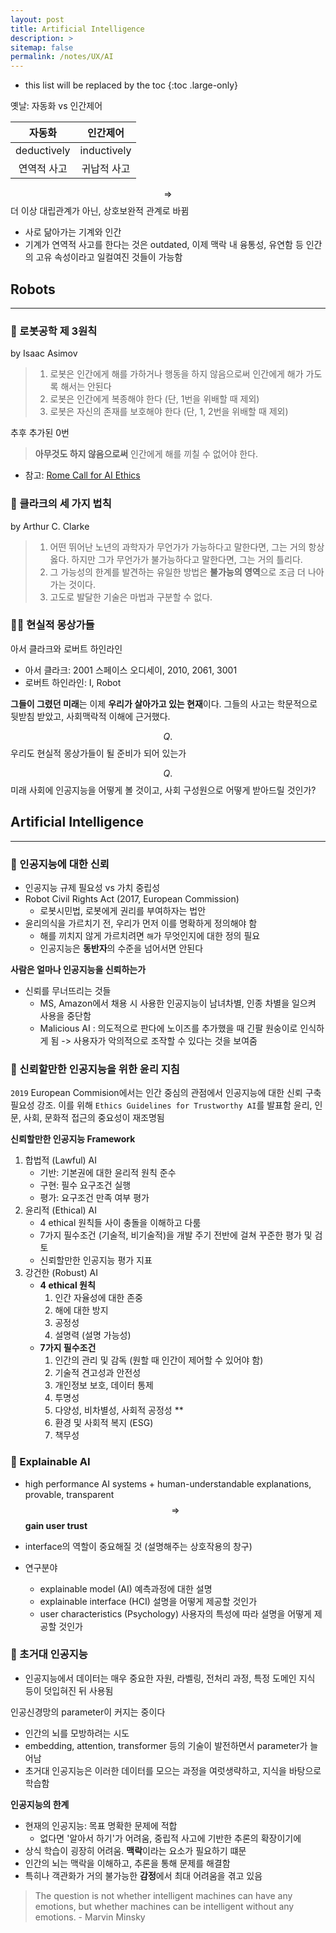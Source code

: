 ```yaml
---
layout: post
title: Artificial Intelligence
description: >
sitemap: false
permalink: /notes/UX/AI
---
```


- this list will be replaced by the toc
{:toc .large-only}

옛날: 자동화 vs 인간제어

|   자동화    |  인간제어    |
| :---------: | :---------: |
| deductively | inductively |
| 연역적 사고  | 귀납적 사고  |

$$\Rightarrow$$ 더 이상 대립관계가 아닌, 상호보완적 관계로 바뀜
- 사로 닮아가는 기계와 인간 
- 기계가 연역적 사고를 한다는 것은 outdated, 이제 맥락 내 융통성, 유연함 등 인간의 고유 속성이라고 일컬여진 것들이 가능함

## Robots
---

### 🤖 로봇공학 제 3원칙
by Isaac Asimov

> 1. 로봇은 인간에게 해를 가하거나 행동을 하지 않음으로써 인간에게 해가 가도록 해서는 안된다
> 2. 로봇은 인간에게 복종해야 한다 (단, 1번을 위배할 때 제외)
> 3. 로봇은 자신의 존재를 보호해야 한다 (단, 1, 2번을 위배할 때 제외)

추후 추가된 0번
> **아무것도 하지 않음으로써** 인간에게 해를 끼칠 수 없어야 한다.

- 참고: [Rome Call for AI Ethics](https://www.romecall.org/)

### 🥸 클라크의 세 가지 법칙
by Arthur C. Clarke

> 1. 어떤 뛰어난 노년의 과학자가 무언가가 가능하다고 말한다면, 그는 거의 항상 옳다. 하지만 그가 무언가가 불가능하다고 말한다면, 그는 거의 틀리다.
> 2. 그 가능성의 한계를 발견하는 유일한 방법은 **불가능의 영역**으로 조금 더 나아가는 것이다.
> 3. 고도로 발달한 기술은 마법과 구분할 수 없다.

### 🧙‍♂️ 현실적 몽상가들
아서 클라크와 로버트 하인라인

- 아서 클라크: 2001 스페이스 오디세이, 2010, 2061, 3001
- 로버트 하인라인: I, Robot

**그들이 그렸던 미래**는 이제 **우리가 살아가고 있는 현재**이다. 그들의 사고는 학문적으로 뒷받침 받았고, 사회맥락적 이해에 근거했다.

$$Q.$$ 우리도 현실적 몽상가들이 될 준비가 되어 있는가

$$Q.$$ 미래 사회에 인공지능을 어떻게 볼 것이고, 사회 구성원으로 어떻게 받아드릴 것인가? 

## Artificial Intelligence
---

### 🫢 인공지능에 대한 신뢰

- 인공지능 규제 필요성 vs 가치 중립성
- Robot Civil Rights Act (2017, European Commission)
    - 로봇시민법, 로봇에게 권리를 부여하자는 법안
- 윤리의식을 가르치기 전, 우리가 먼저 이를 명확하게 정의해야 함
    - 해를 끼치지 않게 가르치려면 `해`가 무엇인지에 대한 정의 필요
    - 인공지능은 **동반자**의 수준을 넘어서면 안된다

**사람은 얼마나 인공지능을 신뢰하는가**

- 신뢰를 무너뜨리는 것들 
    - MS, Amazon에서 채용 시 사용한 인공지능이 남녀차별, 인종 차별을 일으켜 사용을 중단함
    - Malicious AI : 의도적으로 판다에 노이즈를 추가했을 때 긴팔 원숭이로 인식하게 됨 -> 사용자가 악의적으로 조작할 수 있다는 것을 보여줌

### 📒 신뢰할만한 인공지능을 위한 윤리 지침 

`2019` European Commision에서는 인간 중심의 관점에서 인공지능에 대한 신뢰 구축 필요성 강조. 이를 위해 `Ethics Guidelines for Trustworthy AI`를 발표함 윤리, 인문, 사회, 문화적 접근의 중요성이 재조명됨

**신뢰할만한 인공지능 Framework**

1. 합법적 (Lawful) AI
    - 기반: 기본권에 대한 윤리적 원칙 준수
    - 구현: 필수 요구조건 실행
    - 평가: 요구조건 만족 여부 평가
2. 윤리적 (Ethical) AI
    - 4 ethical 원칙들 사이 충돌을 이해하고 다룸
    - 7가지 필수조건 (기술적, 비기술적)을 개발 주기 전반에 걸쳐 꾸준한 평가 및 검토
    - 신뢰할만한 인공지능 평가 지표 
3. 강건한 (Robust) AI
    - **4 ethical 원칙**
        1. 인간 자율성에 대한 존중
        2. 해에 대한 방지
        3. 공정성
        4. 설명력 (설명 가능성)
    - **7가지 필수조건**
        1. 인간의 관리 및 감독 (원할 때 인간이 제어할 수 있어야 함)
        2. 기술적 견고성과 안전성
        3. 개인정보 보호, 데이터 통제
        4. 투명성
        5. 다양성, 비차별성, 사회적 공정성 **
        6. 환경 및 사회적 복지 (ESG)
        7. 책무성

### 💬 Explainable AI

- high performance AI systems + human-understandable explanations, provable, transparent $$\Rightarrow$$ **gain user trust**

- interface의 역할이 중요해질 것 (설명해주는 상호작용의 창구)

- 연구분야
    - explainable model (AI) 예측과정에 대한 설명
    - explainable interface (HCI) 설명을 어떻게 제공할 것인가
    - user characteristics (Psychology) 사용자의 특성에 따라 설명을 어떻게 제공할 것인가

### 🧠 초거대 인공지능

- 인공지능에서 데이터는 매우 중요한 자원, 라벨링, 전처리 과정, 특정 도메인 지식 등이 덧입혀진 뒤 사용됨

인공신경망의 parameter이 커지는 중이다
- 인간의 뇌를 모방하려는 시도
- embedding, attention, transformer 등의 기술이 발전하면서 parameter가 늘어남
- 초거대 인공지능은 이러한 데이터를 모으는 과정을 여럿생략하고, 지식을 바탕으로 학습함

**인공지능의 한계**
- 현재의 인공지능: 목표 명확한 문제에 적합 
    - 없다면 '알아서 하기'가 어려움, 중립적 사고에 기반한 추론의 확장이기에 
- 상식 학습이 굉장히 어려움. **맥락**이라는 요소가 필요하기 떄문
- 인간의 뇌는 맥락을 이해하고, 추론을 통해 문제를 해결함
- 특히나 객관화가 거의 불가능한 **감정**에서 최대 어려움을 겪고 있음 

> The question is not whether intelligent machines can have any emotions, but whether machines can be intelligent without any emotions. - Marvin Minsky